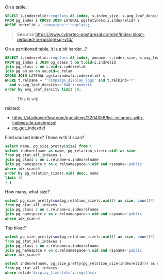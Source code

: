 On a table:

```sql
SELECT i.indexrelid::regclass AS index, s.index_size, s.avg_leaf_density
FROM pg_index i CROSS JOIN LATERAL pgstatindex(i.indexrelid) s
WHERE indrelid = 'campaigns'::regclass;
```

> See also https://www.cybertec-postgresql.com/en/index-bloat-reduced-in-postgresql-v14/

On a partitioned table, it is a bit harder...?

```sql
SELECT i.indexrelid::regclass AS index, amname, s.index_size, s.avg_leaf_density
FROM pg_index i JOIN pg_class t on t.oid=i.indrelid
join pg_class c on c.oid=i.indexrelid
join pg_am am on am.oid=c.relam
CROSS JOIN LATERAL pgstatindex(i.indexrelid) s
WHERE t.relname ~ '^campaign_display_logs' and t.relkind='r' 
  and s.avg_leaf_density<>'NaN'::numeric
order by avg_leaf_density limit 10;
```

> This is wip

related:

* https://stackoverflow.com/questions/2204058/list-columns-with-indexes-in-postgresql
* pg_get_indexdef


Find unused index? Those with 0 scan?

```sql
select name, pg_size_pretty(size) from (
select indexrelname as name, pg_relation_size(c.oid) as size
from pg_stat_all_indexes s
join pg_class c on c.relname=s.indexrelname
join pg_namespace n on c.relnamespace=n.oid and nspname='public'
where idx_scan=0
order by pg_relation_size(c.oid) desc, name
limit 10
) s
```

How many, what size?

```sql
select pg_size_pretty(sum(pg_relation_size(c.oid))) as size, count(*)
from pg_stat_all_indexes s
join pg_class c on c.relname=s.indexrelname
join pg_namespace n on c.relnamespace=n.oid and nspname='public'
where idx_scan=0
```

Top bloat?

```sql
select pg_size_pretty(sum(pg_relation_size(c.oid))) as size, count(*)
from pg_stat_all_indexes s
join pg_class c on c.relname=s.indexrelname
join pg_namespace n on c.relnamespace=n.oid and nspname='public'
where idx_scan=0
```

```sql
select indexrelname, pg_size_pretty(pg_relation_size(indexrelid))) as size, idx_scan
from pg_stat_all_indexes
where relid='display_timeslots'::regclass;
```
